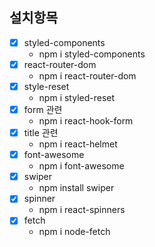## 설치항목

- [x] styled-components
  - npm i styled-components
- [x] react-router-dom
  - npm i react-router-dom
- [x] style-reset
  - npm i styled-reset
- [x] form 관련
  - npm i react-hook-form
- [x] title 관련
  - npm i react-helmet
- [x] font-awesome
  - npm i font-awesome
- [x] swiper
  - npm install swiper
- [x] spinner
  - npm i react-spinners
- [x] fetch
  - npm i node-fetch
